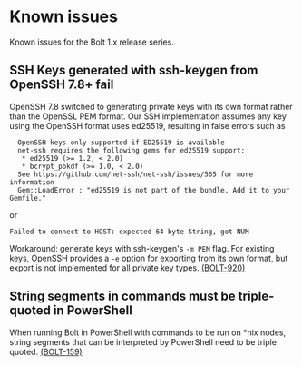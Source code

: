 # Known issues

Known issues for the Bolt 1.x release series.

## SSH Keys generated with ssh-keygen from OpenSSH 7.8+ fail

OpenSSH 7.8 switched to generating private keys with its own format rather than the OpenSSL PEM format. Our SSH implementation assumes any key using the OpenSSH format uses ed25519, resulting in false errors such as
```
  OpenSSH keys only supported if ED25519 is available
  net-ssh requires the following gems for ed25519 support:
   * ed25519 (>= 1.2, < 2.0)
   * bcrypt_pbkdf (>= 1.0, < 2.0)
  See https://github.com/net-ssh/net-ssh/issues/565 for more information
  Gem::LoadError : "ed25519 is not part of the bundle. Add it to your Gemfile."
```
or
```
Failed to connect to HOST: expected 64-byte String, got NUM
```

Workaround: generate keys with ssh-keygen's `-m PEM` flag. For existing keys, OpenSSH provides a `-e` option for exporting from its own format, but export is not implemented for all private key types. [\(BOLT-920\)](https://tickets.puppet.com/browse/BOLT-920)

## String segments in commands must be triple-quoted in PowerShell

When running Bolt in PowerShell with commands to be run on \*nix nodes, string segments that can be interpreted by PowerShell need to be triple quoted. [\(BOLT-159\)](https://tickets.puppet.com/browse/BOLT-159)


